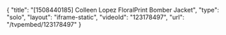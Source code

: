{
    "title": "[1508440185] Colleen Lopez FloralPrint Bomber Jacket",
    "type": "solo",
    "layout": "iframe-static",
    "videoId": "123178497",
    "url": "\/tvpembed\/123178497"
}